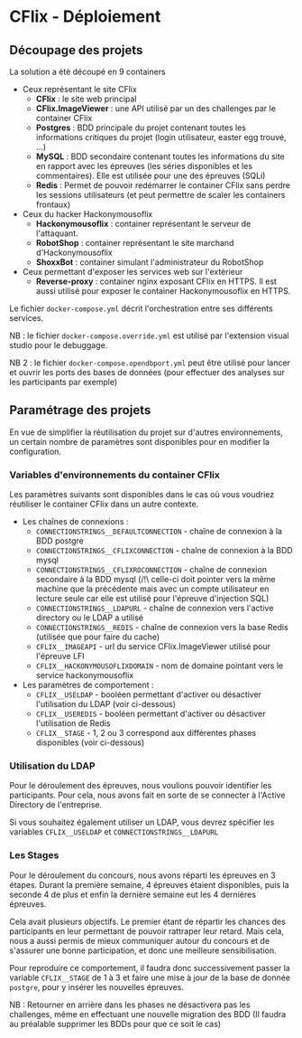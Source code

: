 # CFlix - Déploiement

## Découpage des projets

La solution a été découpé en 9 containers

- Ceux représentant le site CFlix
  - **CFlix** : le site web principal
  - **CFlix.ImageViewer** : une API utilisé par un des challenges par le container CFlix
  - **Postgres** : BDD principale du projet contenant toutes les informations critiques du projet (login utilisateur, easter egg trouvé, ...)
  - **MySQL** : BDD secondaire contenant toutes les informations du site en rapport avec les épreuves (les séries disponibles et les commentaires). Elle est utilisée pour une des épreuves (SQLi)
  - **Redis** : Permet de pouvoir redémarrer le container CFlix sans perdre les sessions utilisateurs (et peut permettre de scaler les containers frontaux)
- Ceux du hacker Hackonymousoflix
  - **Hackonymousoflix** : container représentant le serveur de l'attaquant.
  - **RobotShop** : container représentant le site marchand d'Hackonymousoflix
  - **ShoxxBot** : container simulant l'administrateur du RobotShop
- Ceux permettant d'exposer les services web sur l'extérieur
  - **Reverse-proxy** : container nginx exposant CFlix en HTTPS. Il est aussi utilisé pour exposer le container Hackonymousoflix en HTTPS.

Le fichier `docker-compose.yml` décrit l'orchestration entre ses différents services.

NB : le fichier `docker-compose.override.yml` est utilisé par l'extension visual studio pour le debuggage.

NB 2 : le fichier `docker-compose.opendbport.yml` peut être utilisé pour lancer et ouvrir les ports des bases de données (pour effectuer des analyses sur les participants par exemple)

## Paramétrage des projets

En vue de simplifier la réutilisation du projet sur d'autres environnements, un certain nombre de paramètres sont disponibles pour en modifier la configuration.

### Variables d'environnements du container **CFlix**

Les paramètres suivants sont disponibles dans le cas où vous voudriez réutiliser le container CFlix dans un autre contexte.

- Les chaînes de connexions :
  - `CONNECTIONSTRINGS__DEFAULTCONNECTION` - chaîne de connexion à la BDD postgre
  - `CONNECTIONSTRINGS__CFLIXCONNECTION` - chaîne de connexion à la BDD mysql
  - `CONNECTIONSTRINGS__CFLIXROCONNECTION` - chaîne de connexion secondaire à la BDD mysql (/!\ celle-ci doit pointer vers la même machine que la précédente mais avec un compte utilisateur en lecture seule car elle est utilisé pour l'épreuve d'injection SQL)
  - `CONNECTIONSTRINGS__LDAPURL` - chaîne de connexion vers l'active directory ou le LDAP a utilisé
  - `CONNECTIONSTRINGS__REDIS` - chaîne de connexion vers la base Redis (utilisée que pour faire du cache)
  - `CFLIX__IMAGEAPI` - url du service CFlix.ImageViewer utilisé pour l'épreuve LFI
  - `CFLIX__HACKONYMOUSOFLIXDOMAIN` - nom de domaine pointant vers le service hackonymousoflix
- Les paramètres de comportement :
  - `CFLIX__USELDAP` - booléen permettant d'activer ou désactiver l'utilisation du LDAP (voir ci-dessous)
  - `CFLIX__USEREDIS` - booléen permettant d'activer ou désactiver l'utilisation de Redis
  - `CFLIX__STAGE` - 1, 2 ou 3 correspond aux différentes phases disponibles (voir ci-dessous)

### Utilisation du LDAP

Pour le déroulement des épreuves, nous voulions pouvoir identifier les participants. Pour cela, nous avons fait en sorte de se connecter à l'Active Directory de l'entreprise.

Si vous souhaitez également utiliser un LDAP, vous devrez spécifier les variables `CFLIX__USELDAP` et `CONNECTIONSTRINGS__LDAPURL`

### Les Stages

Pour le déroulement du concours, nous avons réparti les épreuves en 3 étapes. Durant la première semaine, 4 épreuves étaient disponibles, puis la seconde 4 de plus et enfin la dernière semaine eut les 4 dernières épreuves.

Cela avait plusieurs objectifs. Le premier étant de répartir les chances des participants en leur permettant de pouvoir rattraper leur retard. Mais cela, nous a aussi permis de mieux communiquer autour du concours et de s'assurer une bonne participation, et donc une meilleure sensibilisation.

Pour reproduire ce comportement, il faudra donc successivement passer la variable `CFLIX__STAGE` de 1 à 3 et faire une mise à jour de la base de donnée `postgre`, pour y insérer les nouvelles épreuves.

NB : Retourner en arrière dans les phases ne désactivera pas les challenges, même en effectuant une nouvelle migration des BDD (Il faudra au préalable supprimer les BDDs pour que ce soit le cas)
